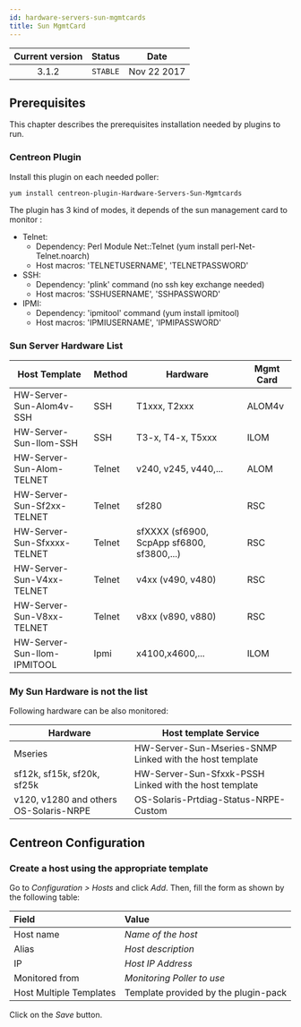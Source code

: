 ```yaml
---
id: hardware-servers-sun-mgmtcards
title: Sun MgmtCard
---
```


| Current version | Status | Date |
| :-: | :-: | :-: |
| 3.1.2 | `STABLE` | Nov 22 2017 |

## Prerequisites

This chapter describes the prerequisites installation needed by plugins to run.

### Centreon Plugin

Install this plugin on each needed poller:

``` shell
yum install centreon-plugin-Hardware-Servers-Sun-Mgmtcards
```

The plugin has 3 kind of modes, it depends of the sun management card to monitor :

  - Telnet:
      - Dependency: Perl Module Net::Telnet (yum install perl-Net-Telnet.noarch)
      - Host macros: 'TELNETUSERNAME', 'TELNETPASSWORD'
  - SSH:
      - Dependency: 'plink' command (no ssh key exchange needed)
      - Host macros: 'SSHUSERNAME', 'SSHPASSWORD'
  - IPMI:
      - Dependency: 'ipmitool' command (yum install ipmitool)
      - Host macros: 'IPMIUSERNAME', 'IPMIPASSWORD'

### Sun Server Hardware List

| Host Template               | Method | Hardware                                   | Mgmt Card |
| --------------------------- | ------ | ------------------------------------------ | --------- |
| HW-Server-Sun-Alom4v-SSH    | SSH    | T1xxx, T2xxx                               | ALOM4v    |
| HW-Server-Sun-Ilom-SSH      | SSH    | T3-x, T4-x, T5xxx                          | ILOM      |
| HW-Server-Sun-Alom-TELNET   | Telnet | v240, v245, v440,...                       | ALOM      |
| HW-Server-Sun-Sf2xx-TELNET  | Telnet | sf280                                      | RSC       |
| HW-Server-Sun-Sfxxxx-TELNET | Telnet | sfXXXX (sf6900, ScpApp sf6800, sf3800,...) | RSC       |
| HW-Server-Sun-V4xx-TELNET   | Telnet | v4xx (v490, v480)                          | RSC       |
| HW-Server-Sun-V8xx-TELNET   | Telnet | v8xx (v890, v880)                          | RSC       |
| HW-Server-Sun-Ilom-IPMITOOL | Ipmi   | x4100,x4600,...                            | ILOM      |

### My Sun Hardware is not the list

Following hardware can be also monitored:

| Hardware                               | Host template Service                                    |
| -------------------------------------- | -------------------------------------------------------- |
| Mseries                                | HW-Server-Sun-Mseries-SNMP Linked with the host template |
| sf12k, sf15k, sf20k, sf25k             | HW-Server-Sun-Sfxxk-PSSH Linked with the host template   |
| v120, v1280 and others OS-Solaris-NRPE | OS-Solaris-Prtdiag-Status-NRPE-Custom                    |

## Centreon Configuration

### Create a host using the appropriate template

Go to *Configuration \> Hosts* and click *Add*. Then, fill the form as shown by the following table:

| Field                                | Value                                |
| :----------------------------------- | :----------------------------------- |
| Host name                            | *Name of the host*                   |
| Alias                                | *Host description*                   |
| IP                                   | *Host IP Address*                    |
| Monitored from                       | *Monitoring Poller to use*           |
| Host Multiple Templates              | Template provided by the plugin-pack |

Click on the *Save* button.

